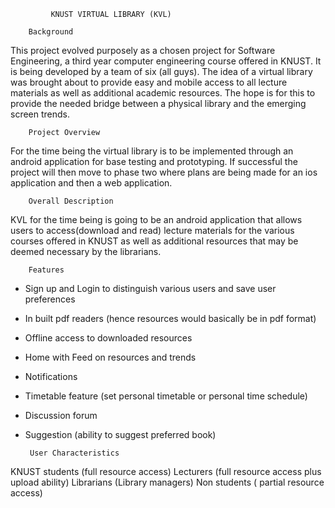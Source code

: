              KNUST VIRTUAL LIBRARY (KVL)
    
        Background
This project evolved purposely as a chosen project for Software Engineering, a third year computer engineering course offered in KNUST. It is being developed by a team of six (all guys). 
The idea of a virtual library was brought about to provide easy and mobile access to all lecture materials as well as additional academic resources. The hope is for this to provide the needed bridge between a physical library and the emerging screen trends.

        Project Overview
For the time being the virtual library is to be implemented through an android application for base testing and prototyping. If successful the project will then move to phase two where plans are being made for an ios application and then a web application.

        Overall Description
KVL for the time being is going to be an android application that allows users to access(download and read) lecture materials for the various courses offered in KNUST as well as additional resources that may be deemed necessary by the librarians. 

        Features
 + Sign up and Login to distinguish various users and save user preferences
 + In built pdf readers (hence resources would basically be in pdf format)
 + Offline access to downloaded resources
 + Home with Feed on resources and trends
 + Notifications
 + Timetable feature (set personal timetable or personal time schedule)
 + Discussion forum
 + Suggestion (ability to suggest preferred book)
 

        User Characteristics
KNUST students (full resource access)
Lecturers (full resource access plus upload ability)
Librarians (Library managers)
Non students ( partial resource access)
 

